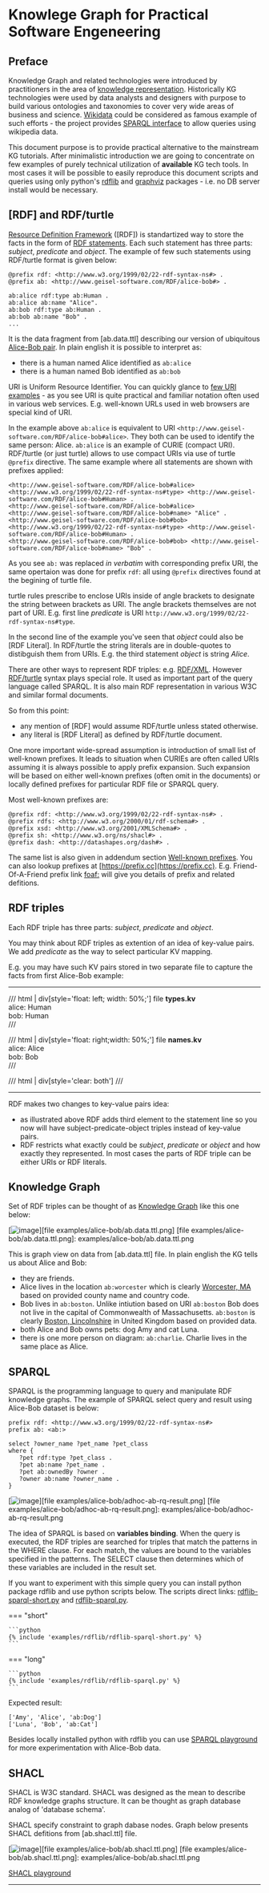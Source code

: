 # Knowlege Graph for Practical Software Engeneering

## Preface

Knowledge Graph and related technologies were introduced by practitioners in the area of [knowledge representation](https://en.wikipedia.org/wiki/Knowledge_representation_and_reasoning). Historically KG technologies were used by data analysts and designers with purpose to build various ontologies and taxonomies to cover very wide areas of business and science. [Wikidata](https://www.wikidata.org/wiki/Wikidata:Main_Page) could be considered as famous example of such efforts - the project provides [SPARQL interface](https://www.wikidata.org/wiki/Wikidata:Request_a_query#Help_with_a_query) to allow queries using wikipedia data.

This document purpose is to provide practical alternative to the mainstream KG tutorials. After minimalistic introduction we are going to concentrate on few examples of purely technical utilization of **available** KG tech tools. In most cases it will be possible to easily reproduce this document scripts and queries using only python's [rdflib](https://pypi.org/project/rdflib/) and [graphviz](https://pypi.org/project/graphviz/) packages - i.e. no DB server install would be necessary.

## [R<span/>DF] and RDF/turtle

<u>Resource Definition Framework</u> ([R<span/>DF]) is standartized way to store the facts in the form of [R<span/>DF statements](https://www.w3.org/TR/rdf11-primer/#section-triple). Each such statement has three parts: *subject*, *predicate* and *object*. The example of few such statements using RDF/turtle format is given below:

```
@prefix rdf: <http://www.w3.org/1999/02/22-rdf-syntax-ns#> .
@prefix ab: <http://www.geisel-software.com/RDF/alice-bob#> .

ab:alice rdf:type ab:Human .
ab:alice ab:name "Alice".
ab:bob rdf:type ab:Human .
ab:bob ab:name "Bob" .
...
```
It is the data fragment from [ab.data.ttl] describing our version of ubiquitous [Alice-Bob pair](https://en.wikipedia.org/wiki/Alice_and_Bob). In plain english it is possible to interpret as:

 - there is a human named Alice identified as `ab:alice`
 - there is a human named Bob identified as `ab:bob`

URI is Uniform Resource Identifier. You can quickly glance to [few U<span/>RI examples](https://datatracker.ietf.org/doc/html/rfc3986#section-1.1.2) - as you see URI is quite practical and familiar notation often used in various web services. E.g. well-known URLs used in web browsers are special kind of URI.

In the example above `ab:alice` is equivalent to URI `<http://www.geisel-software.com/RDF/alice-bob#alice>`. They both can be used to identify the same person: Alice. `ab:alice` is an example of CURIE (compact <span>U</span>RI). RDF/turtle (or just turtle) allows to use compact U<span/>RIs via use of turtle `@prefix` directive. The same example where all statements are shown with prefixes applied:

```
<http://www.geisel-software.com/RDF/alice-bob#alice> <http://www.w3.org/1999/02/22-rdf-syntax-ns#type> <http://www.geisel-software.com/RDF/alice-bob#Human> .
<http://www.geisel-software.com/RDF/alice-bob#alice> <http://www.geisel-software.com/RDF/alice-bob#name> "Alice" .
<http://www.geisel-software.com/RDF/alice-bob#bob> <http://www.w3.org/1999/02/22-rdf-syntax-ns#type> <http://www.geisel-software.com/RDF/alice-bob#Human> .
<http://www.geisel-software.com/RDF/alice-bob#bob> <http://www.geisel-software.com/RDF/alice-bob#name> "Bob" .
```

As you see `ab:` was replaced *in verbatim* with corresponding prefix URI, the same opertaion was done for prefix `rdf`: all using `@prefix` directives found at the begining of turtle file.

turtle rules prescribe to enclose URIs inside of angle brackets to designate the string between brackets as URI. The angle brackets themselves are not part of URI. E.g. first line *predicate* is URI `http://www.w3.org/1999/02/22-rdf-syntax-ns#type`.

In the second line of the example you've seen that *object* could also be [R<span/>DF Literal]. In RDF/turtle the string l<span>iterals are in double-quotes to distibguish them from URIs. E.g. the third statement *object* is string *Alice*.

There are other ways to represent RDF triples: e.g. [R<span/>DF/XML](https://en.wikipedia.org/wiki/RDF/XML). However [RDF/turtle](https://en.wikipedia.org/wiki/Turtle_(syntax)) syntax plays special role. It used as important part of the query language called SPARQL. It is also main RDF representation in various W3C and similar formal documents.

So from this point:

 - any mention of [R<span/>DF] would assume RDF/turtle unless stated otherwise.
 - any literal is [R<span/>DF Literal] as defined by RDF/turtle document.

One more important wide-spread assumption is introduction of small list of well-known prefixes. It leads to situation when CURIEs are often called URIs assuming it is always possible to apply prefix expansion. Such expansion will be based on either well-known prefixes (often omit in the documents) or locally defined prefixes for particular RDF file or SPARQL query.

Most well-known prefixes are:
```
@prefix rdf: <http://www.w3.org/1999/02/22-rdf-syntax-ns#> .
@prefix rdfs: <http://www.w3.org/2000/01/rdf-schema#> .
@prefix xsd: <http://www.w3.org/2001/XMLSchema#> .
@prefix sh: <http://www.w3.org/ns/shacl#> .
@prefix dash: <http://datashapes.org/dash#> .
```

The same list is also given in addendum section [Well-known prefixes](/KGM-docs/addendum/#well-known-prefixes).
You can also lookup prefixes at [https://prefix.cc](https://prefix.cc). E.g. Friend-Of-A-Friend prefix link [foaf:](https://prefix.cc/foaf) will give you details of prefix and related defitions.

## RDF triples

Each RDF triple has three parts: *subject*, *predicate* and *object*.

You may think about RDF triples as extention of an idea of key-value pairs. We add *predicate* as the way to select particular KV mapping.

E.g. you may have such KV pairs stored in two separate file to capture the facts from first Alice-Bob example:

<hr/>
/// html | div[style='float: left; width: 50%;']
file <b>types.kv</b><br/>
alice: Human<br/>
bob: Human<br/>
///

/// html | div[style='float: right;width: 50%;']
file <b>names.kv</b><br/>
alice: Alice<br/>
bob: Bob<br/>
///

/// html | div[style='clear: both']
///
<hr/>

RDF makes two changes to key-value pairs idea:

 - as illustrated above RDF adds third element to the statement line so you now will have subject-predicate-object triples instead of key-value pairs.
 - RDF restricts what exactly could be *subject*, *predicate* or *object* and how exactly they represented. In most cases the parts of RDF triple can be either URIs or RDF literals.

## Knowledge Graph

Set of RDF triples can be thought of as [Knowledge Graph](https://en.wikipedia.org/wiki/Knowledge_graph) like this one below:

[![image](examples/alice-bob/ab.data.ttl.png)][file examples/alice-bob/ab.data.ttl.png]
[file examples/alice-bob/ab.data.ttl.png]: examples/alice-bob/ab.data.ttl.png

This is graph view on data from [ab.data.ttl] file. In plain english the KG tells us about Alice and Bob:

 - they are friends.
 - Alice lives in the location `ab:worcester` which is clearly [Worcester, MA](https://en.wikipedia.org/wiki/Worcester,_Massachusetts) based on provided county name and country code.
 - Bob lives in `ab:boston`. Unlike intiution based on URI `ab:boston` Bob does not live in the capital of Commonwealth of Massachusetts. `ab:boston` is clearly [Boston, Lincolnshire](https://en.wikipedia.org/wiki/Boston,_Lincolnshire) in United Kingdom based on provided data.
 - both Alice and Bob owns pets: dog Amy and cat Luna.
 - there is one more person on diagram: `ab:charlie`. Charlie lives in the same place as Alice.

## SPARQL

SPARQL is the programming language to query and manipulate RDF knowledge graphs. The example of SPARQL select query and result using Alice-Bob dataset is below:
```
prefix rdf: <http://www.w3.org/1999/02/22-rdf-syntax-ns#>
prefix ab: <ab:>

select ?owner_name ?pet_name ?pet_class
where {
   ?pet rdf:type ?pet_class .
   ?pet ab:name ?pet_name .
   ?pet ab:ownedBy ?owner .
   ?owner ab:name ?owner_name .
}
```
[![image](examples/alice-bob/adhoc-ab-rq-result.png)][file examples/alice-bob/adhoc-ab-rq-result.png]
[file examples/alice-bob/adhoc-ab-rq-result.png]: examples/alice-bob/adhoc-ab-rq-result.png

The idea of SPARQL is based on **variables binding**. When the query is executed, the RDF triples are searched for triples that match the patterns in the WHERE clause. For each match, the values are bound to the variables specified in the patterns. The SELECT clause then determines which of these variables are included in the result set.

If you want to experiment with this simple query you can install python package rdflib and use python scripts below. The scripts direct links: [r<span/>dflib-sparql-short.py](examples/rdflib/rdflib-sparql-short.py) and [r<span/>dflib-sparql.py](examples/rdflib/rdflib-sparql.py).

=== "short"

    ```python
    {% include 'examples/rdflib/rdflib-sparql-short.py' %}
    ```

=== "long"

    ```python
    {% include 'examples/rdflib/rdflib-sparql.py' %}
    ```
    
Expected result:
```
['Amy', 'Alice', 'ab:Dog']
['Luna', 'Bob', 'ab:Cat']
```

Besides locally installed python with rdflib you can use [S<span/>PARQL playground](https://atomgraph.github.io/SPARQL-Playground/) for more experimentation with Alice-Bob data.


## SHACL

SHACL is W3C standard. SHACL was designed as the mean to describe RDF knowledge graphs structure. It can be thought as graph database analog of 'database schema'.

SHACL specify constraint to graph dabase nodes. Graph below presents SHACL defitions from [ab.shacl.ttl] file.

[![image](examples/alice-bob/ab.shacl.ttl.png)][file examples/alice-bob/ab.shacl.ttl.png]
[file examples/alice-bob/ab.shacl.ttl.png]: examples/alice-bob/ab.shacl.ttl.png

[S<span/>HACL playground](https://shacl.org/playground/)

<hr>

